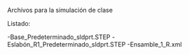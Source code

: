 
Archivos para la simulación de clase

Listado:

-Base_Predeterminado_sldprt.STEP
-Eslabón_R1_Predeterminado_sldprt.STEP
-Ensamble_1_R.xml
